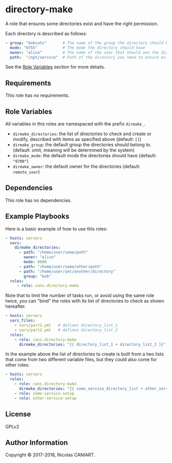 directory-make
==============

A role that ensures some directories exist and have the right permission.

Each directory is  described as follows:

```yaml
- group: "bobcats"       # The name of the group the directory should belong to
  mode: "0755"           # The mode the directory should have
  owner: "alice"         # The name of the user that should own the directory
  path:  "/opt/service"  # Path of the directory you need to ensure exists
```

See the [Role Variables](#role-variables) section for more details.


Requirements
------------

This role has no requirements.


Role Variables
--------------

All variables in this roles are namespaced with the prefix `dirmake_`.

- `dirmake_directories`: the list of directories to check and create or modify,
  described with items as specified above (default: `[]`)
- `dirmake_group`: the default group the directories should belong to.
  (default: omit, meaning will be determined by the system)
- `dirmake_mode`: the default mode the directories should have (default: `"0700"`)
- `dirmake_owner`: the default owner for the directories (default: `remote_user`)


Dependencies
------------

This role has no dependencies.


Example Playbooks
-----------------

Here is a basic example of how to use this roles:

```yaml
- hosts: servers
  vars:
    dirmake_directories:
      - path: "/home/user/some/path"
        owner: "alice"
        mode: 0600
      - path: "/home/user/some/other/path"
      - path: "/home/user/yet/another/directory"
        group: "bob"
  roles:
     - role: cans.directory-make
```

Note that to limit the number of tasks run, or avoid using the same role
twice, you can "bind" the roles with its list of directories to check as
shown hereafter.

```yaml
- hosts: servers
  vars_files:
    - vars/part1.yml   # defines directory_list_1
    - vars/part2.yml   # defines directory_list_2
  roles:
    - role: cans.directory-make
      dirmake_directories: "{{ directory_list_1 + directory_list_2 }}"
```

In the example above the list of directories to create is built from a
two lists that come from two different variable files, but they could also
come for other roles:

```yaml
- hosts: servers
  roles:
    - role: cans.directory-make
      dirmake_directories: "{{ some_service_directory_list + other_service_directory_list }}"
    - role: some-service-setup
    - role: other-service-setup
```


License
-------

GPLv2


Author Information
------------------

Copyright © 2017-2018, Nicolas CANIART.

